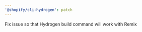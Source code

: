 ```yaml
---
'@shopify/cli-hydrogen': patch
---
```


Fix issue so that Hydrogen build command will work with Remix
